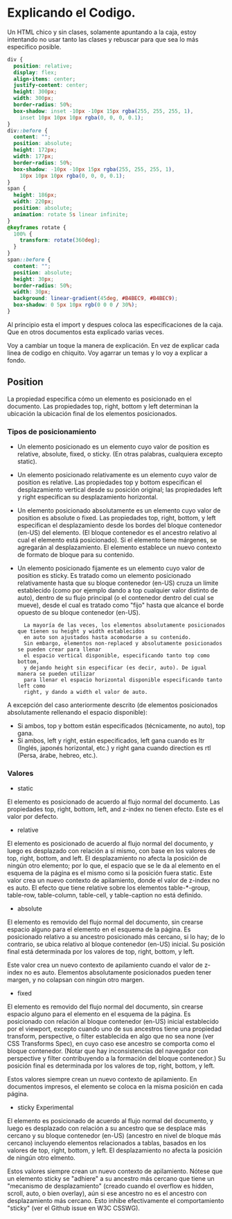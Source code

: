 # Explicando el Codigo.

Un HTML chico y sin clases, solamente apuntando a la caja, estoy intentando no usar tanto las clases y rebuscar para que sea lo más especifico posible.

```css
div {
  position: relative;
  display: flex;
  align-items: center;
  justify-content: center;
  height: 300px;
  width: 300px;
  border-radius: 50%;
  box-shadow: inset -10px -10px 15px rgba(255, 255, 255, 1),
    inset 10px 10px 10px rgba(0, 0, 0, 0.1);
}
div::before {
  content: "";
  position: absolute;
  height: 172px;
  width: 177px;
  border-radius: 50%;
  box-shadow: -10px -10px 15px rgba(255, 255, 255, 1),
    10px 10px 10px rgba(0, 0, 0, 0.1);
}
span {
  height: 186px;
  width: 220px;
  position: absolute;
  animation: rotate 5s linear infinite;
}
@keyframes rotate {
  100% {
    transform: rotate(360deg);
  }
}
span::before {
  content: "";
  position: absolute;
  height: 30px;
  border-radius: 50%;
  width: 30px;
  background: linear-gradient(45deg, #B4BEC9, #B4BEC9);
  box-shadow: 0 5px 10px rgb(0 0 0 / 30%);
}
```

Al principio esta el import y despues coloca las especificaciones de la caja. Que en otros documentos esta explicado varias veces.

Voy a cambiar un toque la manera de explicación. En vez de explicar cada linea de codigo en chiquito. Voy agarrar un temas y lo voy a explicar a fondo. 

## Position 

La propiedad especifica cómo un elemento es posicionado en el documento. Las propiedades top, right, bottom y left determinan la ubicación la ubicación final de los elementos posicionados. 

### Tipos de posicionamiento

- Un elemento posicionado es un elemento cuyo valor de position es relative, absolute, fixed, o sticky. (En otras palabras, cualquiera excepto static).
- Un elemento posicionado relativamente es un elemento cuyo valor de position es relative. Las propiedades top y bottom especifican el desplazamiento vertical desde su posición original; las propiedades left y right especifican su desplazamiento horizontal.
- Un elemento posicionado absolutamente es un elemento cuyo valor de position es absolute o fixed. Las propiedades top, right, bottom, y left especifican el desplazamiento desde los bordes del bloque contenedor (en-US) del elemento. (El bloque contenedor es el ancestro relativo al cual el elemento está posicionado). Si el elemento tiene márgenes, se agregarán al desplazamiento. El elemento establece un nuevo contexto de formato de bloque para su contenido.
- Un elemento posicionado fijamente es un elemento cuyo valor de position es sticky. Es tratado como un elemento posicionado relativamente hasta que su bloque contenedor (en-US) cruza un límite establecido (como por ejemplo dando a top cualquier valor distinto de auto), dentro de su flujo principal (o el contenedor dentro del cual se mueve), desde el cual es tratado como "fijo" hasta que alcance el borde opuesto de su bloque contenedor (en-US).

        La mayoría de las veces, los elementos absolutamente posicionados que tienen su height y width establecidos
        en auto son ajustados hasta acomodarse a su contenido.
        Sin embargo, elementos non-replaced y absolutamente posicionados se pueden crear para llenar
        el espacio vertical disponible, especificando tanto top como bottom,
        y dejando height sin especificar (es decir, auto). De igual manera se pueden utilizar
        para llenar el espacio horizontal disponible especificando tanto left como
        right, y dando a width el valor de auto.

A excepción del caso anteriormente descrito (de elementos posicionados absolutamente rellenando el espacio disponible):

- Si ambos, top y bottom están especificados (técnicamente, no auto), top gana.
- Si ambos, left y right, están especificados, left gana cuando es ltr (Inglés, japonés horizontal, etc.) y right gana cuando direction es rtl (Persa, árabe, hebreo, etc.).

### Valores

- static

El elemento es posicionado de acuerdo al flujo normal del documento. Las propiedades top, right, bottom, left, and z-index no tienen efecto. Este es el valor por defecto.

- relative

El elemento es posicionado de acuerdo al flujo normal del documento, y luego es desplazado con relación a sí mismo, con base en los valores de top, right, bottom, and left. El desplazamiento no afecta la posición de ningún otro elemento; por lo que, el espacio que se le da al elemento en el esquema de la página es el mismo como si la posición fuera static. Este valor crea un nuevo contexto de apilamiento, donde el valor de z-index no es auto. El efecto que tiene relative sobre los elementos table-*-group, table-row, table-column, table-cell, y table-caption no está definido.

- absolute

El elemento es removido del flujo normal del documento, sin crearse espacio alguno para el elemento en el esquema de la página. Es posicionado relativo a su ancestro posicionado más cercano, si lo hay; de lo contrario, se ubica relativo al bloque contenedor (en-US) inicial. Su posición final está determinada por los valores de top, right, bottom, y left.

Este valor crea un nuevo contexto de apilamiento cuando el valor de z-index no es auto. Elementos absolutamente posicionados pueden tener margen, y no colapsan con ningún otro margen.

- fixed

El elemento es removido del flujo normal del documento, sin crearse espacio alguno para el elemento en el esquema de la página. Es posicionado con relación al bloque contenedor (en-US) inicial establecido por el viewport, excepto cuando uno de sus ancestros tiene una propiedad transform, perspective, o filter establecida en algo que no sea none (ver CSS Transforms Spec), en cuyo caso ese ancestro se comporta como el bloque contenedor. (Notar que hay inconsistencias del navegador con perspective y filter contribuyendo a la formación del bloque contenedor.) Su posición final es determinada por los valores de top, right, bottom, y left.

Estos valores siempre crean un nuevo contexto de apilamiento. En documentos impresos, el elemento se coloca en la misma posición en cada página.

- sticky Experimental

El elemento es posicionado de acuerdo al flujo normal del documento, y luego es desplazado con relación a su ancestro que se desplace más cercano y su bloque contenedor (en-US) (ancestro en nivel de bloque más cercano) incluyendo elementos relacionados a tablas, basados en los valores de top, right, bottom, y left. El desplazamiento no afecta la posición de ningún otro elmento.

Estos valores siempre crean un nuevo contexto de apilamiento. Nótese que un elemento sticky se "adhiere" a su ancestro más cercano que tiene un "mecanismo de desplazamiento" (creado cuando el overflow es hidden, scroll, auto, o bien overlay), aún si ese ancestro no es el ancestro con desplazamiento más cercano. Esto inhibe efectivamente el comportamiento "sticky" (ver el Github issue en W3C CSSWG).
